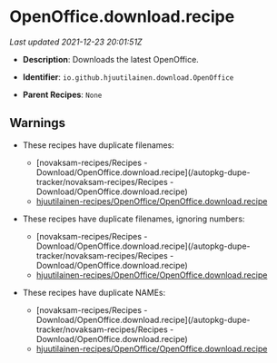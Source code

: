 # OpenOffice.download.recipe

_Last updated 2021-12-23 20:01:51Z_

- **Description**: Downloads the latest OpenOffice.

- **Identifier**: `io.github.hjuutilainen.download.OpenOffice`

- **Parent Recipes**: `None`


## Warnings

- These recipes have duplicate filenames:
    - [novaksam-recipes/Recipes - Download/OpenOffice.download.recipe](/autopkg-dupe-tracker/novaksam-recipes/Recipes - Download/OpenOffice.download.recipe)
    - [hjuutilainen-recipes/OpenOffice/OpenOffice.download.recipe](/autopkg-dupe-tracker/hjuutilainen-recipes/OpenOffice/OpenOffice.download.recipe)

- These recipes have duplicate filenames, ignoring numbers:
    - [novaksam-recipes/Recipes - Download/OpenOffice.download.recipe](/autopkg-dupe-tracker/novaksam-recipes/Recipes - Download/OpenOffice.download.recipe)
    - [hjuutilainen-recipes/OpenOffice/OpenOffice.download.recipe](/autopkg-dupe-tracker/hjuutilainen-recipes/OpenOffice/OpenOffice.download.recipe)

- These recipes have duplicate NAMEs:
    - [novaksam-recipes/Recipes - Download/OpenOffice.download.recipe](/autopkg-dupe-tracker/novaksam-recipes/Recipes - Download/OpenOffice.download.recipe)
    - [hjuutilainen-recipes/OpenOffice/OpenOffice.download.recipe](/autopkg-dupe-tracker/hjuutilainen-recipes/OpenOffice/OpenOffice.download.recipe)